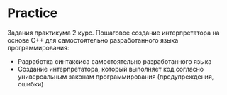 # Practice
Задания практикума 2 курс.
Пошаговое создание интерпретатора на основе C++ для самостоятельно разработанного языка программирования:
- Разработка синтаксиса самостоятельно разработанного языка
- Создание интерпретатора, который выполняет код согласно универсальным законам программирования (предупреждения, ошибки)
